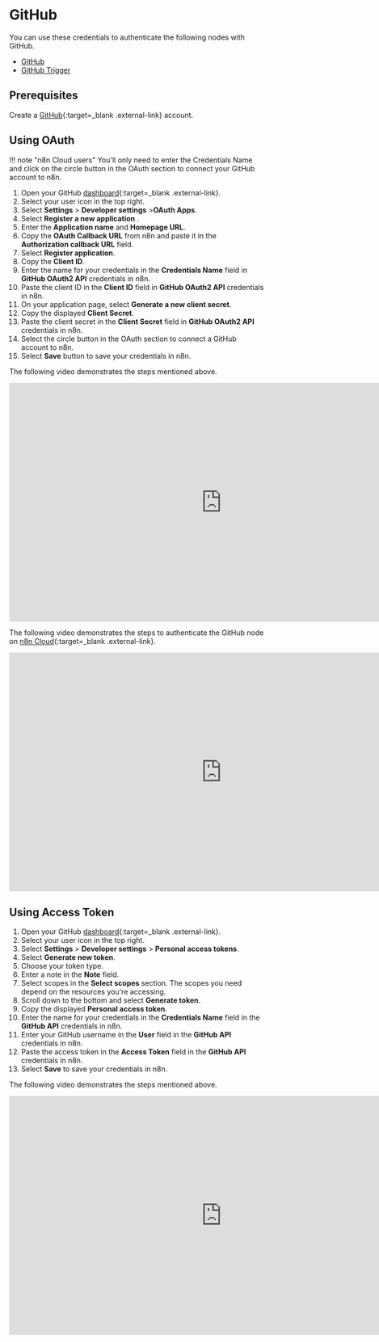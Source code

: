 # GitHub

You can use these credentials to authenticate the following nodes with GitHub.

- [GitHub](/integrations/builtin/app-nodes/n8n-nodes-base.github/)
- [GitHub Trigger](/integrations/builtin/trigger-nodes/n8n-nodes-base.githubtrigger/)


## Prerequisites

Create a [GitHub](https://github.com/){:target=_blank .external-link} account.

## Using OAuth

!!! note "n8n Cloud users"
    You'll only need to enter the Credentials Name and click on the circle button in the OAuth section to connect your GitHub account to n8n.


1. Open your GitHub [dashboard](https://github.com){:target=_blank .external-link}.
2. Select your user icon in the top right.
3. Select **Settings** > **Developer settings** >**OAuth Apps**.
4. Select **Register a new application** .
5. Enter the **Application name** and **Homepage URL**.
6. Copy the **OAuth Callback URL** from n8n and paste it in the **Authorization callback URL** field.
7. Select **Register application**.
8. Copy the **Client ID**.
9. Enter the name for your credentials in the **Credentials Name** field in **GitHub OAuth2 API** credentials in n8n.
10. Paste the client ID in the **Client ID** field in **GitHub OAuth2 API** credentials in n8n.
11. On your application page, select **Generate a new client secret**.
12. Copy the displayed **Client Secret**.
13. Paste the client secret in the **Client Secret** field in **GitHub OAuth2 API** credentials in n8n.
14. Select the circle button in the OAuth section to connect a GitHub account to n8n.
15. Select **Save** button to save your credentials in n8n.

The following video demonstrates the steps mentioned above.

<div class="video-container">
<iframe width="840" height="472.5" src="https://www.youtube.com/embed/O1kEes6mQcs" frameborder="0" allow="accelerometer; autoplay; clipboard-write; encrypted-media; gyroscope; picture-in-picture" allowfullscreen></iframe>
</div>

The following video demonstrates the steps to authenticate the GitHub node on [n8n Cloud](https://n8n.io/cloud/){:target=_blank .external-link}.

<div class="video-container">
<iframe width="840" height="472.5" src="https://www.youtube.com/embed/WtjRxIVVCIg" frameborder="0" allow="accelerometer; autoplay; clipboard-write; encrypted-media; gyroscope; picture-in-picture" allowfullscreen></iframe>
</div>

## Using Access Token

1. Open your GitHub [dashboard](https://github.com){:target=_blank .external-link}.
2. Select your user icon in the top right.
3. Select **Settings** > **Developer settings** > **Personal access tokens**.
4. Select **Generate new token**.
5. Choose your token type.
6. Enter a note in the **Note** field.
7. Select scopes in the **Select scopes** section. The scopes you need depend on the resources you're accessing.
8. Scroll down to the bottom and select **Generate token**.
9. Copy the displayed **Personal access token**.
10. Enter the name for your credentials in the **Credentials Name** field in the **GitHub API** credentials in n8n.
11. Enter your GitHub username in the **User** field in the **GitHub API** credentials in n8n.
12. Paste the access token in the **Access Token** field in the **GitHub API** credentials in n8n.
13. Select **Save** to save your credentials in n8n.

The following video demonstrates the steps mentioned above.

<div class="video-container">
<iframe width="840" height="472.5" src="https://www.youtube.com/embed/zookYdMldt4" frameborder="0" allow="accelerometer; autoplay; clipboard-write; encrypted-media; gyroscope; picture-in-picture" allowfullscreen></iframe>
</div>
